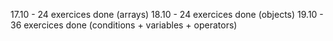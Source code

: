 17.10 - 24 exercices done (arrays)
18.10 - 24 exercices done (objects)
19.10 - 36 exercices done (conditions + variables + operators)
